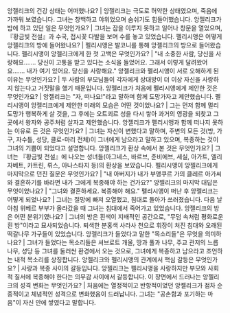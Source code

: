 앙젤리크의 건강 상태는 어떠했나요?	| 앙젤리크는 극도로 허약한 상태였으며, 죽음에 가까워 보였습니다. 그녀는 창백하고 야위었으며 숨쉬기도 힘들어했습니다.
앙젤리크가 밤에 하고 있던 일은 무엇인가요?	| 그녀는 잠을 이루지 못하고 일어나 창문을 열었으며, 『황금빛 전설』과 수국, 접시꽃 다발을 보며 수를 놓고 있었습니다.
펠리시앵은 어떻게 앙젤리크의 방에 들어왔나요?	| 펠리시앵은 발코니를 통해 앙젤리크의 방으로 들어왔습니다.
펠리시앵이 앙젤리크에게 한 첫 고백은 무엇인가요?	| "내 소중한 사람, 당신을 사랑해요....... 당신이 고통을 받고 있다는 소식을 들었어요. 그래서 이렇게 달려왔어요....... 내가 여기 있어요. 당신을 사랑해요."
앙젤리크와 펠리시앵이 서로 오해하게 된 이유는 무엇인가요?	| 두 사람의 부모님들이 각자에게 상대방이 더 이상 자신을 사랑하지 않는다고 거짓말을 했기 때문입니다.
앙젤리크가 처음에 펠리시앵에게 제안한 것은 무엇인가요?	| 앙젤리크는 "자, 떠나요!"라고 말하며 함께 도망가자고 제안했습니다.
펠리시앵이 앙젤리크에게 제안한 미래의 모습은 어떤 것이었나요?	| 그는 먼저 함께 멀리 도망가 행복하게 살 것을, 그 후에는 오트쾨르 성을 다시 쌓아 과거의 영광을 되찾고 그곳에서 왕자와 공주처럼 살자고 제안했습니다.
앙젤리크가 펠리시앵과 함께 떠나지 못하는 이유로 든 것은 무엇인가요?	| 그녀는 자신이 변했다고 말하며, 주변의 모든 것(방, 가구, 자수틀, 성당, 클로-마리 전체)이 그녀에게 남으라고 말하고 있으며, 복종하는 것이 그녀의 기쁨이 되었다고 설명합니다.
앙젤리크가 환상 속에서 본 것은 무엇인가요?	| 그녀는 『황금빛 전설』에 나오는 성녀들(아그네스, 바르브, 준비에브, 세실, 아가트, 엘리자베트, 카트린, 뤼스, 아나스타지 등)의 환상을 보았습니다.
펠리시앵이 앙젤리크에게 마지막으로 던진 질문은 무엇인가요?	| "내 아버지가 내가 부앵쿠르 가의 클레르 아가씨와 결혼하기를 바라면 내가 그에게 복종해야 하는 건가요?"
앙젤리크의 마지막 대답은 무엇이었나요?	| "그녀와 결혼하세요. 복종해야 해요."
펠리시앵이 떠난 후 앙젤리크는 어떻게 되었나요?	| 그녀는 절망에 빠져 오열했고, 침대로 돌아가 쓰러졌습니다. 다음 날 아침 위베르 부부가 올라갔을 때 그녀는 침대에서 죽어가고 있었습니다.
앙젤리크의 방은 어떤 분위기였나요?	| 그녀의 방은 흰색이 지배적인 공간으로, "무덤 속처럼 평화로운 흰 방"이라고 묘사되었습니다. 퇴색한 분홍색 사라사 천으로 휘장이 처진 침대와 오래된 떡갈나무 가구들이 있었습니다.
앙젤리크가 들었다고 말한 "목소리들"은 무엇을 의미하나요?	| 그녀가 들었다는 목소리들은 셔브로트 개울, 땅과 풀과 나무, 주교 관저의 느릅나무, 성당 등 그녀를 둘러싼 환경에서 오는 것으로, 그녀에게 복종하고 남으라고 조언하는 내적 목소리를 상징합니다.
앙젤리크와 펠리시앵의 관계에서 핵심 갈등은 무엇인가요?	| 사랑과 복종 사이의 갈등입니다. 앙젤리크는 펠리시앵을 사랑하지만 부모와 사회적 질서에 복종해야 한다는 의무감 사이에서 갈등합니다.
이 장면에서 드러나는 앙젤리크의 성격 변화는 무엇인가요?	| 처음에는 열정적이고 반항적이었던 앙젤리크가 점차 순종적이고 체념적인 성격으로 변화했음이 드러납니다. 그녀는 "공손함과 포기하는 마음"이 자신 안에 쌓였다고 말합니다.